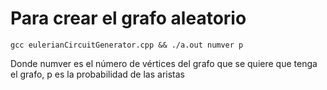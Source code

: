# Para crear el grafo aleatorio #

    gcc eulerianCircuitGenerator.cpp && ./a.out numver p

Donde numver es el número de vértices del grafo que se quiere que tenga el grafo, p es la probabilidad de las aristas
